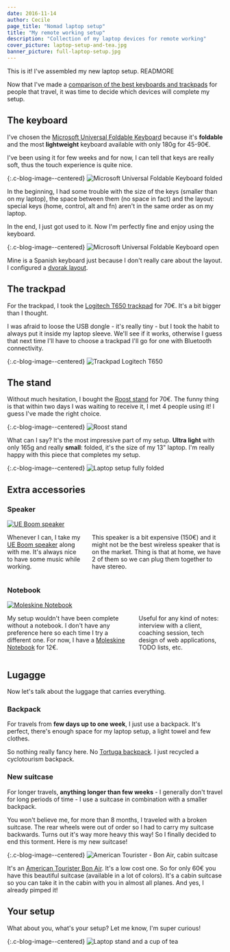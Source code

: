 ```yaml
---
date: 2016-11-14
author: Cecile
page_title: "Nomad laptop setup"
title: "My remote working setup"
description: "Collection of my laptop devices for remote working"
cover_picture: laptop-setup-and-tea.jpg
banner_picture: full-laptop-setup.jpg
---
```


This is it! I've assembled my new laptop setup.
READMORE

Now that I've made a [comparison of the best keyboards and trackpads](/blog/2016-10-05-keyboards-and-trackpads-for-nomads.html) for people that travel, it was time to decide which devices will complete my setup.

## The keyboard

I've chosen the [Microsoft Universal Foldable Keyboard](https://www.microsoft.com/accessories/en-us/products/keyboards/universal-foldable-keyboard/gu5-00001) because it's **foldable** and the most **lightweight** keyboard available with only 180g for 45-90€.

I've been using it for few weeks and for now, I can tell that keys are really soft, thus the touch experience is quite nice.

{:.c-blog-image--centered}
![Microsoft Universal Foldable Keyboard folded](/assets/images/blog/articles/2016-11-14-laptop-setup/keyboard-folded.jpg)

In the beginning, I had some trouble with the size of the keys (smaller than on my laptop), the space between them (no space in fact) and the layout: special keys (home, control, alt and fn) aren't in the same order as on my laptop.

In the end, I just got used to it. Now I'm perfectly fine and enjoy using the keyboard.

{:.c-blog-image--centered}
![Microsoft Universal Foldable Keyboard open](/assets/images/blog/articles/2016-11-14-laptop-setup/keyboard-open.jpg)

Mine is a Spanish keyboard just because I don't really care about the layout. I configured a [dvorak layout](https://en.wikipedia.org/wiki/Dvorak_Simplified_Keyboard).

## The trackpad

For the trackpad, I took the [Logitech T650 trackpad](http://support.logitech.com/en_us/product/touchpad-t650) for 70€. It's a bit bigger than I thought.

I was afraid to loose the USB dongle - it's really tiny - but I took the habit to always put it inside my laptop sleeve. We'll see if it works, otherwise I guess that next time I'll have to choose a trackpad I'll go for one with Bluetooth connectivity.

{:.c-blog-image--centered}
![Trackpad Logitech T650](/assets/images/blog/articles/2016-11-14-laptop-setup/trackpad-logitech.jpg)

## The stand

Without much hesitation, I bought the [Roost stand](https://www.therooststand.com) for 70€. The funny thing is that within two days I was waiting to receive it, I met 4 people using it! I guess I've made the right choice.

{:.c-blog-image--centered}
![Roost stand](/assets/images/blog/articles/2016-11-14-laptop-setup/stand.jpg)

What can I say? It's the most impressive part of my setup. **Ultra light** with only 165g and really **small**: folded, it's the size of my 13" laptop. I'm really happy with this piece that completes my setup.

{:.c-blog-image--centered}
![Laptop setup fully folded](/assets/images/blog/articles/2016-11-14-laptop-setup/laptop-setup-folded.jpg)

## Extra accessories

### Speaker

<div class="row c-blog-images">
  <div class="small-12 medium-6 columns text-center">
    <a href="http://www.ultimateears.com/en-us/store/ueboom2">
      <img src="/assets/images/blog/articles/2016-11-14-laptop-setup/ue-boom-speaker.jpg" alt="UE Boom speaker" class="c-blog-image--centered">
    </a>
  </div>

  <div class="small-12 medium-6 columns">
    <p>Whenever I can, I take my <a href="http://www.ultimateears.com/en-us/store/ueboom2">UE Boom speaker</a> along with me. It's always nice to have some music while working.</p>
    <p>This speaker is a bit expensive (150€) and it might not be the best wireless speaker that is on the market. Thing is that at home, we have 2 of them so we can plug them together to have stereo.</p>
  </div>
</div>

### Notebook

<div class="row c-blog-images">
  <div class="small-12 medium-6 columns text-center">
    <a href="http://www.moleskine.com/en/collections/model/product/ruled-soft-notebook-large">
      <img src="/assets/images/blog/articles/2016-11-14-laptop-setup/moleskine-notebook.jpg" alt="Moleskine Notebook" class="c-blog-image--centered">
    </a>
  </div>

  <div class="small-12 medium-6 columns">
    <p>My setup wouldn't have been complete without a notebook. I don't have any preference here so each time I try a different one. For now, I have a <a href="http://www.moleskine.com/en/collections/model/product/ruled-soft-notebook-large">Moleskine Notebook</a> for 12€.</p>
    <p>Useful for any kind of notes: interview with a client, coaching session, tech design of web applications, TODO lists, etc.</p>
  </div>
</div>

## Lugagge

Now let's talk about the luggage that carries everything.

### Backpack

For travels from **few days up to one week**, I just use a backpack. It's perfect, there's enough space for my laptop setup, a light towel and few clothes.

So nothing really fancy here. No [Tortuga backpack](http://www.tortugabackpacks.com/products/tortuga-air-carry-on-backpack). I just recycled a cyclotourism backpack.

### New suitcase

For longer travels, **anything longer than few weeks** - I generally don't travel for long periods of time - I use a suitcase in combination with a smaller backpack.

You won't believe me, for more than 8 months, I traveled with a broken suitcase. The rear wheels were out of order so I had to carry my suitcase backwards. Turns out it's way more heavy this way! So I finally decided to end this torment. Here is my new suitcase!

{:.c-blog-image--centered}
![American Tourister - Bon Air, cabin suitcase](/assets/images/blog/articles/2016-11-14-laptop-setup/suitcase-american-tourister.jpg)

It's an [American Tourister Bon Air](http://www.americantourister.co.uk/bon-air/collection-en.htm). It's a low cost one. So for only 60€ you have this beautiful suitcase (available in a lot of colors). It's a cabin suitcase so you can take it in the cabin with you in almost all planes. And yes, I already pimped it!

## Your setup

What about you, what's your setup? Let me know, I'm super curious!

{:.c-blog-image--centered}
![Laptop stand and a cup of tea](/assets/images/blog/articles/2016-11-14-laptop-setup/laptop-stand.jpg)
